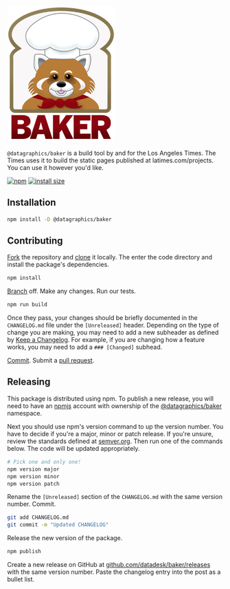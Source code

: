 <img src="./.github/baker.jpg" alt="Baker" width=250>

`@datagraphics/baker` is a build tool by and for the Los Angeles Times. The Times uses it to build the static pages published at latimes.com/projects. You can use it however you'd like.

[![npm](https://badgen.net/npm/v/@datagraphics/baker)](https://www.npmjs.org/package/@datagraphics/baker) [![install size](https://badgen.net/packagephobia/install/@datagraphics/baker)](https://packagephobia.now.sh/result?p=@datagraphics/baker)

## Installation

```sh
npm install -D @datagraphics/baker
```

## Contributing

[Fork](https://docs.github.com/en/get-started/quickstart/fork-a-repo) the repository and [clone](https://docs.github.com/en/repositories/creating-and-managing-repositories/cloning-a-repository) it locally. The enter the code directory and install the package's dependencies.

```sh
npm install
```

[Branch](https://git-scm.com/book/en/v2/Git-Branching-Basic-Branching-and-Merging) off. Make any changes. Run our tests.

```sh
npm run build
```

Once they pass, your changes should be briefly documented in the `CHANGELOG.md` file under the `[Unreleased]` header. Depending on the type of change you are making, you may need to add a new subheader as defined by [Keep a Changelog](https://keepachangelog.com/en/1.0.0/). For example, if you are changing how a feature works, you may need to add a `### [Changed]` subhead.

[Commit](https://git-scm.com/docs/git-commit). Submit a [pull request](https://docs.github.com/en/github/collaborating-with-pull-requests/proposing-changes-to-your-work-with-pull-requests/creating-a-pull-request).

## Releasing

This package is distributed using npm. To publish a new release, you will need to have an [npmjs](https://www.npmjs.com/) account with ownership of the [@datagraphics/baker](https://www.npmjs.com/package/@datagraphics/baker) namespace.

Next you should use npm's version command to up the version number. You have to decide if you're a major, minor or patch release. If you're unsure, review the standards defined at [semver.org](https://semver.org/). Then run one of the commands below. The code will be updated appropriately.

```sh
# Pick one and only one!
npm version major
npm version minor
npm version patch
```

Rename the `[Unreleased]` section of the `CHANGELOG.md` with the same version number. Commit.

```sh
git add CHANGELOG.md
git commit -m "Updated CHANGELOG"
```

Release the new version of the package.

```sh
npm publish
```

Create a new release on GitHub at [github.com/datadesk/baker/releases](https://github.com/datadesk/baker/releases) with the same version number. Paste the changelog entry into the post as a bullet list.
